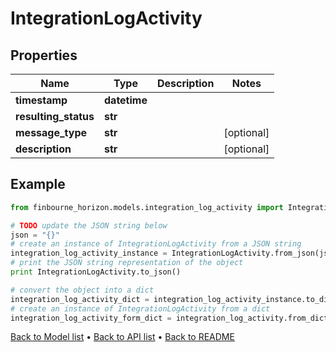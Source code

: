# IntegrationLogActivity


## Properties
Name | Type | Description | Notes
------------ | ------------- | ------------- | -------------
**timestamp** | **datetime** |  | 
**resulting_status** | **str** |  | 
**message_type** | **str** |  | [optional] 
**description** | **str** |  | [optional] 

## Example

```python
from finbourne_horizon.models.integration_log_activity import IntegrationLogActivity

# TODO update the JSON string below
json = "{}"
# create an instance of IntegrationLogActivity from a JSON string
integration_log_activity_instance = IntegrationLogActivity.from_json(json)
# print the JSON string representation of the object
print IntegrationLogActivity.to_json()

# convert the object into a dict
integration_log_activity_dict = integration_log_activity_instance.to_dict()
# create an instance of IntegrationLogActivity from a dict
integration_log_activity_form_dict = integration_log_activity.from_dict(integration_log_activity_dict)
```
[Back to Model list](../README.md#documentation-for-models) &#8226; [Back to API list](../README.md#documentation-for-api-endpoints) &#8226; [Back to README](../README.md)


